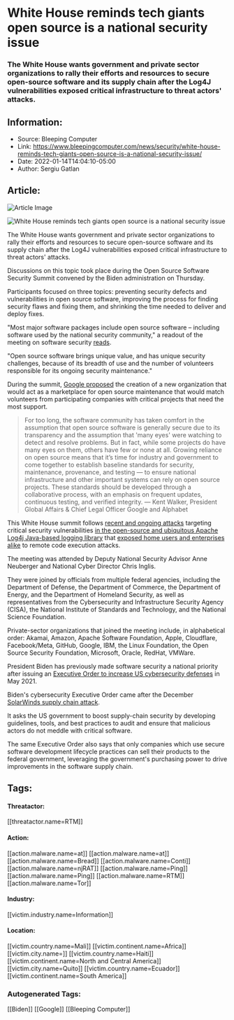 # White House reminds tech giants open source is a national security issue
### The White House wants government and private sector organizations to rally their efforts and resources to secure open-source software and its supply chain after the Log4J vulnerabilities exposed critical infrastructure to threat actors' attacks.

## Information:
+ Source: Bleeping Computer
+ Link: https://www.bleepingcomputer.com/news/security/white-house-reminds-tech-giants-open-source-is-a-national-security-issue/
+ Date: 2022-01-14T14:04:10-05:00
+ Author: Sergiu Gatlan


## Article:
![Article Image](https://www.bleepstatic.com/content/hl-images/2022/01/14/White_House_cyber.jpg)

![White House reminds tech giants open source is a national security issue](https://www.bleepstatic.com/content/hl-images/2022/01/14/White_House_cyber.jpg)


The White House wants government and private sector organizations to rally their efforts and resources to secure open-source software and its supply chain after the Log4J vulnerabilities exposed critical infrastructure to threat actors' attacks.


Discussions on this topic took place during the Open Source Software Security Summit convened by the Biden administration on Thursday.


Participants focused on three topics: preventing security defects and vulnerabilities in open source software, improving the process for finding security flaws and fixing them, and shrinking the time needed to deliver and deploy fixes.


"Most major software packages include open source software – including software used by the national security community," a readout of the meeting on software security [reads](https://www.whitehouse.gov/briefing-room/statements-releases/2022/01/13/readout-of-white-house-meeting-on-software-security/).


"Open source software brings unique value, and has unique security challenges, because of its breadth of use and the number of volunteers responsible for its ongoing security maintenance."


During the summit, [Google proposed](https://blog.google/technology/safety-security/making-open-source-software-safer-and-more-secure/) the creation of a new organization that would act as a marketplace for open source maintenance that would match volunteers from participating companies with critical projects that need the most support.



> 
> For too long, the software community has taken comfort in the assumption that open source software is generally secure due to its transparency and the assumption that 'many eyes' were watching to detect and resolve problems. But in fact, while some projects do have many eyes on them, others have few or none at all. Growing reliance on open source means that it’s time for industry and government to come together to establish baseline standards for security, maintenance, provenance, and testing — to ensure national infrastructure and other important systems can rely on open source projects. These standards should be developed through a collaborative process, with an emphasis on frequent updates, continuous testing, and verified integrity. — Kent Walker, President Global Affairs & Chief Legal Officer Google and Alphabet
> 
> 
> 


This White House summit follows [recent and ongoing attacks](https://www.bleepingcomputer.com/tag/log4shell/) targeting critical security vulnerabilities [in the open-source and ubiquitous Apache Log4j Java-based logging library](https://www.bleepingcomputer.com/tag/log4j/) that [exposed home users and enterprises alike](https://www.bleepingcomputer.com/news/security/new-zero-day-exploit-for-log4j-java-library-is-an-enterprise-nightmare/) to remote code execution attacks.


The meeting was attended by Deputy National Security Advisor Anne Neuberger and National Cyber Director Chris Inglis.


They were joined by officials from multiple federal agencies, including the Department of Defense, the Department of Commerce, the Department of Energy, and the Department of Homeland Security, as well as representatives from the Cybersecurity and Infrastructure Security Agency (CISA), the National Institute of Standards and Technology, and the National Science Foundation.


Private-sector organizations that joined the meeting include, in alphabetical order: Akamai, Amazon, Apache Software Foundation, Apple, Cloudflare, Facebook/Meta, GitHub, Google, IBM, the Linux Foundation, the Open Source Security Foundation, Microsoft, Oracle, RedHat, VMWare.


President Biden has previously made software security a national priority after issuing an [Executive Order to increase US cybersecurity defenses](https://www.bleepingcomputer.com/news/security/biden-issues-executive-order-to-increase-us-cybersecurity-defenses/) in May 2021.


Biden's cybersecurity Executive Order came after the December [SolarWinds supply chain attack](https://www.bleepingcomputer.com/news/security/the-solarwinds-cyberattack-the-hack-the-victims-and-what-we-know/).


It asks the US government to boost supply-chain security by developing guidelines, tools, and best practices to audit and ensure that malicious actors do not meddle with critical software.


The same Executive Order also says that only companies which use secure software development lifecycle practices can sell their products to the federal government, leveraging the government's purchasing power to drive improvements in the software supply chain.





## Tags:

#### Threatactor:
[[threatactor.name=RTM]]

#### Action:
[[action.malware.name=at]] [[action.malware.name=at]] [[action.malware.name=Bread]] [[action.malware.name=Conti]] [[action.malware.name=njRAT]] [[action.malware.name=Ping]] [[action.malware.name=Ping]] [[action.malware.name=RTM]] [[action.malware.name=Tor]]

#### Industry:
[[victim.industry.name=Information]]

#### Location:
[[victim.country.name=Mali]] [[victim.continent.name=Africa]] [[victim.city.name=]] [[victim.country.name=Haiti]] [[victim.continent.name=North and Central America]] [[victim.city.name=Quito]] [[victim.country.name=Ecuador]] [[victim.continent.name=South America]]

### Autogenerated Tags:
[[Biden]] [[Google]] [[Bleeping Computer]]

